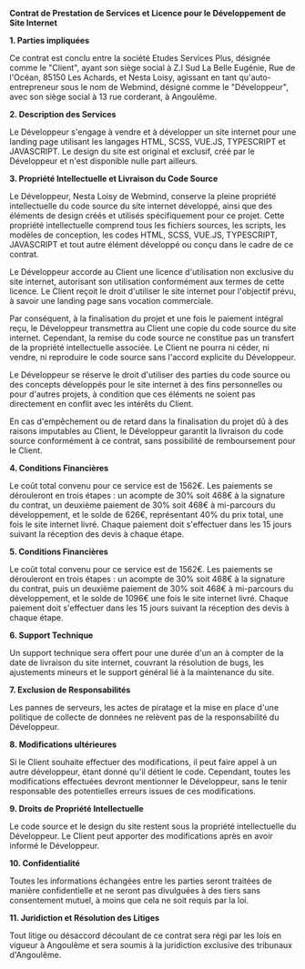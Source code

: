 **Contrat de Prestation de Services et Licence pour le Développement de Site Internet**

**1. Parties impliquées**

Ce contrat est conclu entre la société Etudes Services Plus, désignée comme le "Client", ayant son siège social à Z.I Sud La Belle Eugénie, Rue de l'Océan, 85150 Les Achards, et Nesta Loisy, agissant en tant qu'auto-entrepreneur sous le nom de Webmind, désigné comme le "Développeur", avec son siège social à 13 rue corderant, à Angoulême.

**2. Description des Services**

Le Développeur s'engage à vendre et à développer un site internet pour une landing page utilisant les langages HTML, SCSS, VUE.JS, TYPESCRIPT et JAVASCRIPT. Le design du site est original et exclusif, créé par le Développeur et n'est disponible nulle part ailleurs.

**3. Propriété Intellectuelle et Livraison du Code Source**

Le Développeur, Nesta Loisy de Webmind, conserve la pleine propriété intellectuelle du code source du site internet développé, ainsi que des éléments de design créés et utilisés spécifiquement pour ce projet. Cette propriété intellectuelle comprend tous les fichiers sources, les scripts, les modèles de conception, les codes HTML, SCSS, VUE.JS, TYPESCRIPT, JAVASCRIPT et tout autre élément développé ou conçu dans le cadre de ce contrat.

Le Développeur accorde au Client une licence d'utilisation non exclusive du site internet, autorisant son utilisation conformément aux termes de cette licence. Le Client reçoit le droit d'utiliser le site internet pour l'objectif prévu, à savoir une landing page sans vocation commerciale.

Par conséquent, à la finalisation du projet et une fois le paiement intégral reçu, le Développeur transmettra au Client une copie du code source du site internet. Cependant, la remise du code source ne constitue pas un transfert de la propriété intellectuelle associée. Le Client ne pourra ni céder, ni vendre, ni reproduire le code source sans l'accord explicite du Développeur.

Le Développeur se réserve le droit d'utiliser des parties du code source ou des concepts développés pour le site internet à des fins personnelles ou pour d'autres projets, à condition que ces éléments ne soient pas directement en conflit avec les intérêts du Client.

En cas d'empêchement ou de retard dans la finalisation du projet dû à des raisons imputables au Client, le Développeur garantit la livraison du code source conformément à ce contrat, sans possibilité de remboursement pour le Client.

**4. Conditions Financières**

Le coût total convenu pour ce service est de 1562€. Les paiements se dérouleront en trois étapes : un acompte de 30% soit 468€ à la signature du contrat, un deuxième paiement de 30% soit 468€ à mi-parcours du développement, et le solde de 626€, représentant 40% du prix total, une fois le site internet livré. Chaque paiement doit s'effectuer dans les 15 jours suivant la réception des devis à chaque étape.

**5. Conditions Financières**

Le coût total convenu pour ce service est de 1562€. Les paiements se dérouleront en trois étapes : un acompte de 30% soit 468€ à la signature du contrat, puis un deuxième paiement de 30% soit 468€ à mi-parcours du développement, et le solde de 1096€ une fois le site internet livré. Chaque paiement doit s'effectuer dans les 15 jours suivant la réception des devis à chaque étape.

**6. Support Technique**

Un support technique sera offert pour une durée d'un an à compter de la date de livraison du site internet, couvrant la résolution de bugs, les ajustements mineurs et le support général lié à la maintenance du site.

**7. Exclusion de Responsabilités**

Les pannes de serveurs, les actes de piratage et la mise en place d'une politique de collecte de données ne relèvent pas de la responsabilité du Développeur.

**8. Modifications ultérieures**

Si le Client souhaite effectuer des modifications, il peut faire appel à un autre développeur, étant donné qu'il détient le code. Cependant, toutes les modifications effectuées devront mentionner le Développeur, sans le tenir responsable des potentielles erreurs issues de ces modifications.

**9. Droits de Propriété Intellectuelle**

Le code source et le design du site restent sous la propriété intellectuelle du Développeur. Le Client peut apporter des modifications après en avoir informé le Développeur.

**10. Confidentialité**

Toutes les informations échangées entre les parties seront traitées de manière confidentielle et ne seront pas divulguées à des tiers sans consentement mutuel, à moins que cela ne soit requis par la loi.

**11. Juridiction et Résolution des Litiges**

Tout litige ou désaccord découlant de ce contrat sera régi par les lois en vigueur à Angoulême et sera soumis à la juridiction exclusive des tribunaux d'Angoulême.
